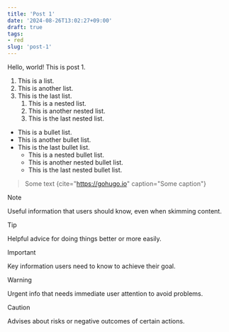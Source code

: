 ```yaml
---
title: 'Post 1'
date: '2024-08-26T13:02:27+09:00'
draft: true
tags:
- red
slug: 'post-1'
---
```


Hello, world! This is post 1.

1. This is a list.
2. This is another list.
3. This is the last list.
   1. This is a nested list.
   2. This is another nested list.
   3. This is the last nested list.

- This is a bullet list.
- This is another bullet list.
- This is the last bullet list.
  - This is a nested bullet list.
  - This is another nested bullet list.
  - This is the last nested bullet list.

> Some text
{cite="https://gohugo.io" caption="Some caption"}

> [!NOTE]
> Useful information that users should know, even when skimming content.

> [!TIP]
> Helpful advice for doing things better or more easily.

> [!IMPORTANT]
> Key information users need to know to achieve their goal.

> [!WARNING]
> Urgent info that needs immediate user attention to avoid problems.

> [!CAUTION]
> Advises about risks or negative outcomes of certain actions.
